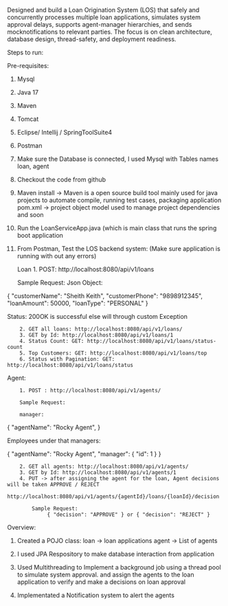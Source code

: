 Designed and build a Loan Origination System (LOS) that safely and concurrently processes multiple loan applications, simulates system approval delays, supports agent-manager hierarchies, and sends mocknotifications to relevant parties. The focus is on clean architecture, database design, thread-safety, and deployment readiness.

Steps to run:

Pre-requisites:
1. Mysql
2. Java 17
3. Maven
4. Tomcat
5. Eclipse/ Intellij / SpringToolSuite4
6. Postman

1. Make sure the Database is connected, I used Mysql with Tables names loan, agent
2. Checkout the code from github
3. Maven install ->  Maven is a open source build tool mainly used for java projects to automate compile, running test cases, packaging application
     pom.xml -> project object model used to manage project dependencies and soon
4. Run the LoanServiceApp.java (which is main class that runs the spring boot application
5. From Postman, Test the LOS backend system: (Make sure application is running with out any errors)

   Loan 1. POST: http://localhost:8080/api/v1/loans

   Sample Request:
   Json Object:
   
{
  "customerName": "Sheith Keith",
  "customerPhone": "9898912345",
  "loanAmount": 50000,
  "loanType": "PERSONAL"
}

Status: 200OK is successful else will through custom Exception


        2. GET all loans: http://localhost:8080/api/v1/loans/
        3. GET by Id: http://localhost:8080/api/v1/loans/1
        4. Status Count: GET: http://localhost:8080/api/v1/loans/status-count
        5. Top Customers: GET: http://localhost:8080/api/v1/loans/top
        6. Status with Pagination: GET: http://localhost:8080/api/v1/loans/status

  Agent: 

        1. POST : http://localhost:8080/api/v1/agents/

        Sample Request: 

        manager: 
{
    "agentName": "Rocky Agent",
}

Employees under that managers:

{
    "agentName": "Rocky Agent",
  "manager": {
    "id": 1
  }
}


        2. GET all agents: http://localhost:8080/api/v1/agents/
        3. GET by Id: http://localhost:8080/api/v1/agents/1
        4. PUT -> after assigning the agent for the loan, Agent decisions will be taken APPROVE / REJECT
            http://localhost:8080/api/v1/agents/{agentId}/loans/{loanId}/decision

            Sample Request:
                 { "decision": "APPROVE" } or { "decision": "REJECT" }

   
Overview: 
1. Created a POJO class: 
    loan -> loan applications
    agent -> List of agents

2. I used JPA Respository to make database interaction from application
3. Used Multithreading to Implement a background job using a thread pool to simulate system approval. and assign the agents to the loan application to verify and make a decisions on loan approval
4. Implementated a Notification system to alert the agents



